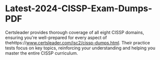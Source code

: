 # Latest-2024-CISSP-Exam-Dumps-PDF
Certsleader provides thorough coverage of all eight CISSP domains, ensuring you're well-prepared for every aspect of thehttps://www.certsleader.com/isc2/cissp-dumps.html. Their practice tests focus on key topics, reinforcing your understanding and helping you master the entire CISSP curriculum.
